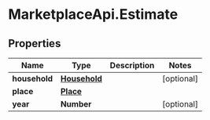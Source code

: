 # MarketplaceApi.Estimate

## Properties
Name | Type | Description | Notes
------------ | ------------- | ------------- | -------------
**household** | [**Household**](Household.md) |  | [optional] 
**place** | [**Place**](Place.md) |  | 
**year** | **Number** |  | [optional] 


